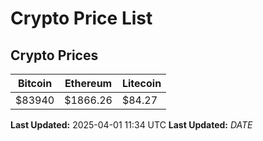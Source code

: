 # Crypto Price List

## Crypto Prices
| Bitcoin | Ethereum | Litecoin |
| ------- | -------- | -------- |
| $83940 | $1866.26 | $84.27 |
**Last Updated:** 2025-04-01 11:34 UTC
**Last Updated:** $DATE$
